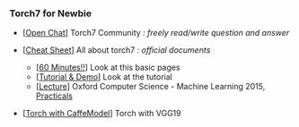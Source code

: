 
### Torch7 for Newbie

- [[Open Chat](https://gitter.im/torch/torch7)] Torch7 Community *: freely read/write question and answer*
- [[Cheat Sheet](https://github.com/torch/torch7/wiki/Cheatsheet)] All about torch7 *: official documents*
  - [[60 Minutes!!](https://github.com/soumith/cvpr2015/blob/master/Deep%20Learning%20with%20Torch.ipynb)] Look at this basic pages
  - [[Tutorial & Demo](https://github.com/torch/torch7/wiki/Cheatsheet#tutorials-demos-by-category)] Look at the tutorial
  - [[Lecture](https://www.cs.ox.ac.uk/people/nando.defreitas/machinelearning/)] Oxford Computer Science - Machine Learning 2015, [Practicals](https://github.com/oxford-cs-ml-2015)

- [[Torch with CaffeModel](http://gromit2.blogspot.kr/2016/07/neural-style-install-torch7-loadcaffe.html)] Torch with VGG19 
